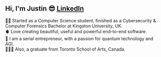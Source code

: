 ## Hi, I'm Justin 😎 [LinkedIn](https://www.linkedin.com/in/justin-turcu/)

🧠🫆 Started as a Computer Science student, finished as a Cybersecurity & Computer Forensics Bachelor at Kingston University, UK.<br/>
🫀 Love creating beautiful, useful and powerful end-to-end software.<br/>
🦾 I am a serial entrepreneur, with a passion for quantum technology and AGI.<br/>
🧑🏻‍🎨 Also, a gratuate from Toronto School of Arts, Canada.<br/>
